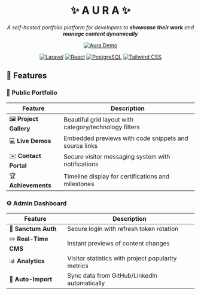 <div align="center">

# ✨ A U R A ✨

*A self-hosted portfolio platform for developers to **showcase their work** and **manage content dynamically***  

[![Aura Demo](https://static.wikia.nocookie.net/22d4d8d3-4c43-41a1-bedb-dbb5c1773960)](https://aura-demo.example.com)

[![Laravel](https://img.shields.io/badge/Laravel-FF2D20?style=flat&logo=laravel&logoColor=white)](https://laravel.com)
[![React](https://img.shields.io/badge/React-61DAFB?style=flat&logo=react&logoColor=black)](https://reactjs.org)
[![PostgreSQL](https://img.shields.io/badge/PostgreSQL-4169E1?style=flat&logo=postgresql&logoColor=white)](https://www.postgresql.org)
[![Tailwind CSS](https://img.shields.io/badge/Tailwind_CSS-38B2AC?style=flat&logo=tailwind-css&logoColor=white)](https://tailwindcss.com)

</div>

## 🌟 Features

### 🎨 Public Portfolio
| Feature | Description |
|---------|-------------|
| 🖼️ **Project Gallery** | Beautiful grid layout with category/technology filters |
| 💻 **Live Demos** | Embedded previews with code snippets and source links |
| ✉️ **Contact Portal** | Secure visitor messaging system with notifications |
| 🏆 **Achievements** | Timeline display for certifications and milestones |

### ⚙️ Admin Dashboard
| Feature | Description |
|---------|-------------|
| 🔐 **Sanctum Auth** | Secure login with refresh token rotation |
| ✏️ **Real-Time CMS** | Instant previews of content changes |
| 📊 **Analytics** | Visitor statistics with project popularity metrics |
| 🤖 **Auto-Import** | Sync data from GitHub/LinkedIn automatically |
